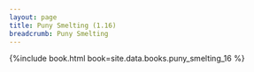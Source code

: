 ```yaml
---
layout: page
title: Puny Smelting (1.16)
breadcrumb: Puny Smelting
---
```


{%include book.html book=site.data.books.puny_smelting_16 %}